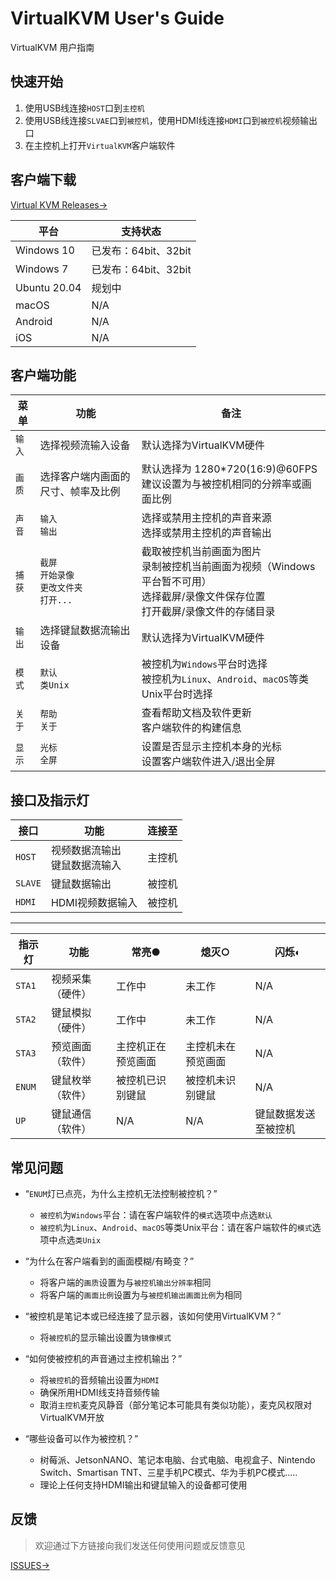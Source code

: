 # VirtualKVM User's Guide
VirtualKVM 用户指南

## 快速开始

1. 使用USB线连接`HOST`口到`主控机`
2. 使用USB线连接`SLVAE`口到`被控机`，使用HDMI线连接`HDMI`口到`被控机`视频输出口
3. 在主控机上打开`VirtualKVM`客户端软件

## 客户端下载

[Virtual KVM Releases→](https://github.com/autolaborcenter/virtualkvm_doc/releases/)


| 平台  | 支持状态                          |
|-------|-------------------------------|
| Windows 10  | 已发布：64bit、32bit |
| Windows 7 | 已发布：64bit、32bit                  |
| Ubuntu 20.04  | 规划中              |
| macOS | N/A                  |
| Android | N/A                  |
| iOS | N/A                  |


## 客户端功能

| 菜单  | 功能                          | 备注 |
|-------|-------------------------------|--------|
| `输入`  | 选择视频流输入设备 | 默认选择为VirtualKVM硬件 |
| `画质` | 选择客户端内画面的尺寸、帧率及比例 | 默认选择为 1280*720(16:9)@60FPS <br/> 建议设置为与被控机相同的分辨率或画面比例 |
| `声音`  | `输入` <br/> `输出`   | 选择或禁用主控机的声音来源  <br/>  选择或禁用主控机的声音输出 |
| `捕获`  | `截屏` <br/>  `开始录像` <br/> `更改文件夹` <br/>  `打开...`| 截取被控机当前画面为图片 <br/>  录制被控机当前画面为视频（Windows平台暂不可用） <br/> 选择截屏/录像文件保存位置 <br/>  打开截屏/录像文件的存储目录 |
| `输出` | 选择键鼠数据流输出设备                  | 默认选择为VirtualKVM硬件 |
| `模式`  | `默认` <br/> `类Unix` | 被控机为`Windows`平台时选择  <br/>  被控机为`Linux`、`Android`、`macOS`等类Unix平台时选择 |
| `关于`  | `帮助` <br/> `关于` | 查看帮助文档及软件更新  <br/>客户端软件的构建信息 |
| `显示`  | `光标` <br/> `全屏` | 设置是否显示主控机本身的光标   <br/>  设置客户端软件进入/退出全屏 |

## 接口及指示灯

| 接口  | 功能                          | 连接至 |
|-------|-------------------------------|--------|
| `HOST`  | 视频数据流输出 <br/> 键鼠数据流输入 | 主控机 |
| `SLAVE` | 键鼠数据输出                  | 被控机 |
| `HDMI`  | HDMI视频数据输入              | 被控机 |

******

| 指示灯| 功能             | 常亮●               | 熄灭○               | 闪烁◐                   |
|------|------------------|--------------------|--------------------|------------------------|
| `STA1` | 视频采集（硬件） | 工作中             | 未工作             | N/A                    |
| `STA2` | 键鼠模拟（硬件） | 工作中             | 未工作             | N/A                    |
| `STA3` | 预览画面（软件） | 主控机正在预览画面 | 主控机未在预览画面 | N/A                    |
| `ENUM` | 键鼠枚举（软件） | 被控机已识别键鼠   | 被控机未识别键鼠   | N/A                    |
| `UP`   | 键鼠通信（软件） | N/A                | N/A                | 键鼠数据发送至被控机 |


## 常见问题

* “`ENUM`灯已点亮，为什么主控机无法控制被控机？”

    * `被控机`为`Windows`平台：请在客户端软件的`模式`选项中点选`默认`
    * `被控机`为`Linux`、`Android`、`macOS`等类Unix平台：请在客户端软件的`模式`选项中点选`类Unix`

* “为什么在客户端看到的画面模糊/有畸变？”

    * 将客户端的`画质`设置为与`被控机输出分辨率`相同
    * 将客户端的`画面比例`设置为与`被控机输出画面比例`为相同

* “被控机是笔记本或已经连接了显示器，该如何使用VirtualKVM？”

    * 将`被控机`的显示输出设置为`镜像模式`

* “如何使被控机的声音通过主控机输出？”

    * 将`被控机`的音频输出设置为`HDMI`
    * 确保所用HDMI线支持音频传输
    * 取消`主控机`麦克风静音（部分笔记本可能具有类似功能），麦克风权限对VirtualKVM开放

* “哪些设备可以作为被控机？”

    * 树莓派、JetsonNANO、笔记本电脑、台式电脑、电视盒子、Nintendo Switch、Smartisan TNT、三星手机PC模式、华为手机PC模式.....
    * 理论上任何支持HDMI输出和键鼠输入的设备都可使用
    
## 反馈

> 欢迎通过下方链接向我们发送任何使用问题或反馈意见

[ISSUES→](https://github.com/autolaborcenter/virtualkvm_doc/issues/)
